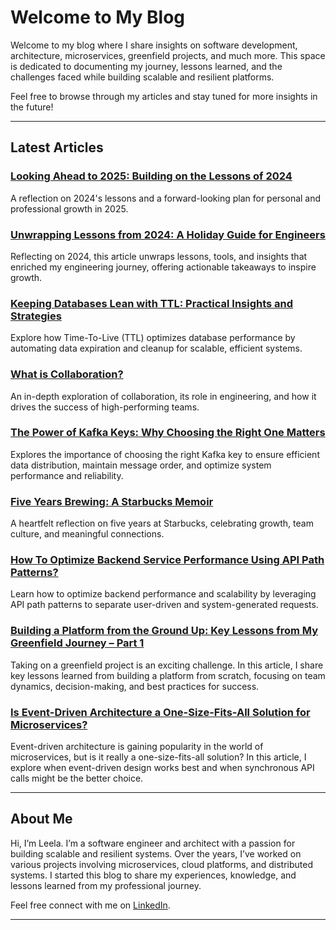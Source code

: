 # Welcome to My Blog

Welcome to my blog where I share insights on software development, architecture, microservices, greenfield projects, and much more. This space is dedicated to documenting my journey, lessons learned, and the challenges faced while building scalable and resilient platforms.

Feel free to browse through my articles and stay tuned for more insights in the future!

---

## Latest Articles
### [Looking Ahead to 2025: Building on the Lessons of 2024](article9.md)
A reflection on 2024's lessons and a forward-looking plan for personal and professional growth in 2025.
### [Unwrapping Lessons from 2024: A Holiday Guide for Engineers](article8.md)
Reflecting on 2024, this article unwraps lessons, tools, and insights that enriched my engineering journey, offering actionable takeaways to inspire growth.
### [Keeping Databases Lean with TTL: Practical Insights and Strategies](article7.md)
Explore how Time-To-Live (TTL) optimizes database performance by automating data expiration and cleanup for scalable, efficient systems.
### [What is Collaboration?](article6.md)
An in-depth exploration of collaboration, its role in engineering, and how it drives the success of high-performing teams.
 
### [The Power of Kafka Keys: Why Choosing the Right One Matters](article5.md)
 Explores the importance of choosing the right Kafka key to ensure efficient data distribution, maintain message order, and optimize system performance and reliability.

### [Five Years Brewing: A Starbucks Memoir](article4.md)
A heartfelt reflection on five years at Starbucks, celebrating growth, team culture, and meaningful connections.

### [How To Optimize Backend Service Performance Using API Path Patterns?](article3.md)
Learn how to optimize backend performance and scalability by leveraging API path patterns to separate user-driven and system-generated requests.


### [Building a Platform from the Ground Up: Key Lessons from My Greenfield Journey – Part 1](article2.md)
Taking on a greenfield project is an exciting challenge. In this article, I share key lessons learned from building a platform from scratch, focusing on team dynamics, decision-making, and best practices for success.

### [Is Event-Driven Architecture a One-Size-Fits-All Solution for Microservices?](article1.md)
Event-driven architecture is gaining popularity in the world of microservices, but is it really a one-size-fits-all solution? In this article, I explore when event-driven design works best and when synchronous API calls might be the better choice.

---

## About Me

Hi, I’m Leela. I’m a software engineer and architect with a passion for building scalable and resilient systems. Over the years, I’ve worked on various projects involving microservices, cloud platforms, and distributed systems.
I started this blog to share my experiences, knowledge, and lessons learned from my professional journey.

Feel free connect with me on [LinkedIn](https://www.linkedin.com/in/leelakumili/).

---
